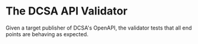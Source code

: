 The DCSA API Validator
======================

Given a target publisher of DCSA's OpenAPI, the validator tests that all end points are behaving as expected.

